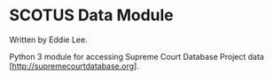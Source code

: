 # SCOTUS Data Module
Written by Eddie Lee.

Python 3 module for accessing Supreme Court Database Project data [http://supremecourtdatabase.org].
